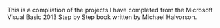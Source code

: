 This is a compliation of the projects I have completed from the Microsoft Visual Basic 2013 Step by Step book written by Michael Halvorson.
